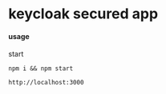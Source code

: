 # keycloak secured app

#### usage

start
```
npm i && npm start
```

```
http://localhost:3000
```
